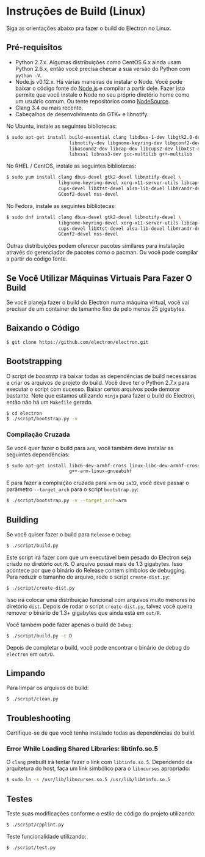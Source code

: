 # Instruções de Build (Linux)

Siga as orientações abaixo pra fazer o build do Electron no Linux.

## Pré-requisitos

* Python 2.7.x. Algumas distribuições como CentOS 6.x ainda usam Python 2.6.x,
  então você precisa checar a sua versão do Python com `python -V`.
* Node.js v0.12.x. Há várias maneiras de instalar o Node. Você pode baixar o
  código fonte do [Node.js](http://nodejs.org) e compilar a partir dele.
  Fazer isto permite que você instale o Node no seu próprio diretório home
  como um usuário comum.
  Ou tente repositórios como [NodeSource](https://nodesource.com/blog/nodejs-v012-iojs-and-the-nodesource-linux-repositories).
* Clang 3.4 ou mais recente.
* Cabeçalhos de desenvolvimento do GTK+ e libnotify.

No Ubuntu, instale as seguintes bibliotecas:

```bash
$ sudo apt-get install build-essential clang libdbus-1-dev libgtk2.0-dev \
                       libnotify-dev libgnome-keyring-dev libgconf2-dev \
                       libasound2-dev libcap-dev libcups2-dev libxtst-dev \
                       libxss1 libnss3-dev gcc-multilib g++-multilib
```

No RHEL / CentOS, instale as seguintes bibliotecas:

```bash
$ sudo yum install clang dbus-devel gtk2-devel libnotify-devel \
                   libgnome-keyring-devel xorg-x11-server-utils libcap-devel \
                   cups-devel libXtst-devel alsa-lib-devel libXrandr-devel \
                   GConf2-devel nss-devel
```

No Fedora, instale as seguintes bibliotecas:

```bash
$ sudo dnf install clang dbus-devel gtk2-devel libnotify-devel \
                   libgnome-keyring-devel xorg-x11-server-utils libcap-devel \
                   cups-devel libXtst-devel alsa-lib-devel libXrandr-devel \
                   GConf2-devel nss-devel
```

Outras distribuições podem oferecer pacotes similares para instalação através
do gerenciador de pacotes como o pacman. Ou você pode compilar a partir do
código fonte.

## Se Você Utilizar Máquinas Virtuais Para Fazer O Build

Se você planeja fazer o build do Electron numa máquina virtual, você vai precisar
de um container de tamanho fixo de pelo menos 25 gigabytes.

## Baixando o Código

```bash
$ git clone https://github.com/electron/electron.git
```

## Bootstrapping

O script de *boostrap* irá baixar todas as dependências de build necessárias
e criar os arquivos de projeto do build. Você deve ter o Python 2.7.x para
executar o script com sucesso.
Baixar certos arquivos pode demorar bastante. Note que estamos utilizando
`ninja` para fazer o build do Electron, então não há um `Makefile` gerado.

```bash
$ cd electron
$ ./script/bootstrap.py -v
```

### Compilação Cruzada

Se você quer fazer o build para `arm`, você também deve instalar as seguintes
dependências:

```bash
$ sudo apt-get install libc6-dev-armhf-cross linux-libc-dev-armhf-cross \
                       g++-arm-linux-gnueabihf
```

E para fazer a compilação cruzada para `arm` ou `ia32`, você deve passar
o parâmetro `--target_arch` para o script `bootstrap.py`:

```bash
$ ./script/bootstrap.py -v --target_arch=arm
```

## Building

Se você quiser fazer o build para `Release` e `Debug`:

```bash
$ ./script/build.py
```

Este script irá fazer com que um executável bem pesado do Electron seja
criado no diretório `out/R`. O arquivo possui mais de 1.3 gigabytes.
Isso acontece por que o binário do Release contém símbolos de debugging.
Para reduzir o tamanho do arquivo, rode o script `create-dist.py`:

```bash
$ ./script/create-dist.py
```

Isso irá colocar uma distribuição funcional com arquivos muito menores
no diretório `dist`. Depois de rodar o script `create-dist.py`, talvez
você queira remover o binário de 1.3+ gigabytes que ainda está em `out/R`.

Você também pode fazer apenas o build de `Debug`:

```bash
$ ./script/build.py -c D
```

Depois de completar o build, você pode encontrar o binário de debug do `electron`
em `out/D`.

## Limpando

Para limpar os arquivos de build:

```bash
$ ./script/clean.py
```

## Troubleshooting

Certifique-se de que você tenha instalado todas as dependências do build.

### Error While Loading Shared Libraries: libtinfo.so.5

O `clang` prebuilt irá tentar fazer o link com `libtinfo.so.5`. Dependendo
da arquitetura do host, faça um link simbólico para o `libncurses` apropriado:

```bash
$ sudo ln -s /usr/lib/libncurses.so.5 /usr/lib/libtinfo.so.5
```

## Testes

Teste suas modificações conforme o estilo de código do projeto utilizando:

```bash
$ ./script/cpplint.py
```

Teste funcionalidade utilizando:

```bash
$ ./script/test.py
```
